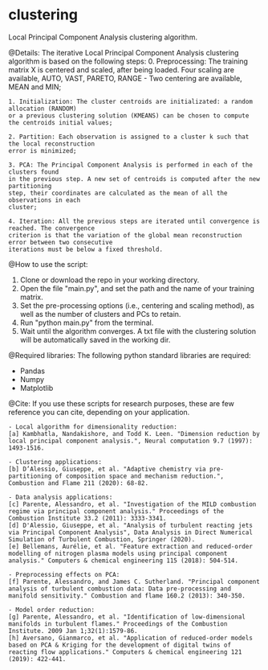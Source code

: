 # clustering
Local Principal Component Analysis clustering algorithm.

@Details:
The iterative Local Principal Component Analysis clustering algorithm is based on the following steps:
    0. Preprocessing: The training matrix X is centered and scaled, after being loaded. Four scaling are available,
    AUTO, VAST, PARETO, RANGE - Two centering are available, MEAN and MIN;
    
    1. Initialization: The cluster centroids are initializated: a random allocation (RANDOM)
    or a previous clustering solution (KMEANS) can be chosen to compute the centroids initial values; 
    
    2. Partition: Each observation is assigned to a cluster k such that the local reconstruction
    error is minimized;
    
    3. PCA: The Principal Component Analysis is performed in each of the clusters found
    in the previous step. A new set of centroids is computed after the new partitioning
    step, their coordinates are calculated as the mean of all the observations in each
    cluster;
    
    4. Iteration: All the previous steps are iterated until convergence is reached. The convergence
    criterion is that the variation of the global mean reconstruction error between two consecutive
    iterations must be below a fixed threshold.
    
@How to use the script:
1) Clone or download the repo in your working directory.
2) Open the file "main.py", and set the path and the name of your training matrix.
3) Set the pre-processing options (i.e., centering and scaling method), as well as the number of clusters and PCs to retain.
4) Run "python main.py" from the terminal.
5) Wait until the algorithm converges. A txt file with the clustering solution will be automatically saved in the working dir.

@Required libraries:
The following python standard libraries are required:
- Pandas
- Numpy
- Matplotlib

@Cite:
If you use these scripts for research purposes, these are few reference you can cite, depending on your application.

    - Local algorithm for dimensionality reduction:
    [a] Kambhatla, Nandakishore, and Todd K. Leen. "Dimension reduction by local principal component analysis.", Neural computation 9.7 (1997): 1493-1516.
    
    - Clustering applications:
    [b] D’Alessio, Giuseppe, et al. "Adaptive chemistry via pre-partitioning of composition space and mechanism reduction.", Combustion and Flame 211 (2020): 68-82.
    
    - Data analysis applications:
    [c] Parente, Alessandro, et al. "Investigation of the MILD combustion regime via principal component analysis." Proceedings of the Combustion Institute 33.2 (2011): 3333-3341.
    [d] D'Alessio, Giuseppe, et al. "Analysis of turbulent reacting jets via Principal Component Analysis", Data Analysis in Direct Numerical Simulation of Turbulent Combustion, Springer (2020).
    [e] Bellemans, Aurélie, et al. "Feature extraction and reduced-order modelling of nitrogen plasma models using principal component analysis." Computers & chemical engineering 115 (2018): 504-514.
    
    - Preprocessing effects on PCA:
    [f] Parente, Alessandro, and James C. Sutherland. "Principal component analysis of turbulent combustion data: Data pre-processing and manifold sensitivity." Combustion and flame 160.2 (2013): 340-350.
    
    - Model order reduction:
    [g] Parente, Alessandro, et al. "Identification of low-dimensional manifolds in turbulent flames." Proceedings of the Combustion Institute. 2009 Jan 1;32(1):1579-86.
    [h] Aversano, Gianmarco, et al. "Application of reduced-order models based on PCA & Kriging for the development of digital twins of reacting flow applications." Computers & chemical engineering 121 (2019): 422-441.
